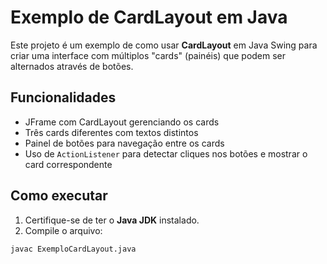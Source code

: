 # Exemplo de CardLayout em Java

Este projeto é um exemplo de como usar **CardLayout** em Java Swing para criar uma interface com múltiplos "cards" (painéis) que podem ser alternados através de botões.

## Funcionalidades

- JFrame com CardLayout gerenciando os cards
- Três cards diferentes com textos distintos
- Painel de botões para navegação entre os cards
- Uso de `ActionListener` para detectar cliques nos botões e mostrar o card correspondente

## Como executar

1. Certifique-se de ter o **Java JDK** instalado.
2. Compile o arquivo:

```bash
javac ExemploCardLayout.java
